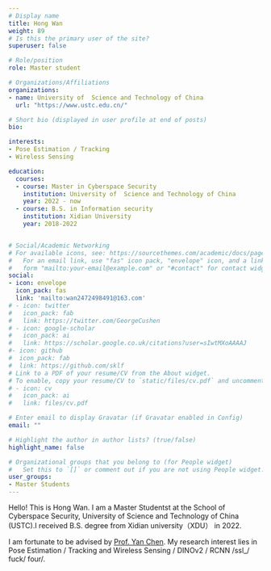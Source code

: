 ```yaml
---
# Display name
title: Hong Wan
weight: 89
# Is this the primary user of the site?
superuser: false

# Role/position
role: Master student

# Organizations/Affiliations
organizations:
- name: University of  Science and Technology of China
  url: "https://www.ustc.edu.cn/"

# Short bio (displayed in user profile at end of posts)
bio: 

interests:
- Pose Estimation / Tracking
- Wireless Sensing

education:
  courses:
  - course: Master in Cyberspace Security
    institution: University of  Science and Technology of China
    year: 2022 - now
  - course: B.S. in Information security
    institution: Xidian University
    year: 2018-2022


# Social/Academic Networking
# For available icons, see: https://sourcethemes.com/academic/docs/page-builder/#icons
#   For an email link, use "fas" icon pack, "envelope" icon, and a link in the
#   form "mailto:your-email@example.com" or "#contact" for contact widget.
social:
- icon: envelope
  icon_pack: fas
  link: 'mailto:wan2472498491@163.com'
# - icon: twitter
#   icon_pack: fab
#   link: https://twitter.com/GeorgeCushen
# - icon: google-scholar
#   icon_pack: ai
#   link: https://scholar.google.co.uk/citations?user=sIwtMXoAAAAJ
#- icon: github
#  icon_pack: fab
#  link: https://github.com/sklf
# Link to a PDF of your resume/CV from the About widget.
# To enable, copy your resume/CV to `static/files/cv.pdf` and uncomment the lines below.
# - icon: cv
#   icon_pack: ai
#   link: files/cv.pdf

# Enter email to display Gravatar (if Gravatar enabled in Config)
email: ""

# Highlight the author in author lists? (true/false)
highlight_name: false

# Organizational groups that you belong to (for People widget)
#   Set this to `[]` or comment out if you are not using People widget.
user_groups:
- Master Students
---
```


Hello! This is Hong Wan. I am a Master Studentst at the School of Cyberspace Security, University of  Science and Technology of China (USTC).I received B.S. degree from Xidian university（XDU） in 2022.

I am fortunate to be advised by [Prof. Yan Chen](https://chenyanustc.github.io/). My research interest lies in Pose Estimation / Tracking and Wireless Sensing / DINOv2 / RCNN /ssl_/ fuck/ four/.